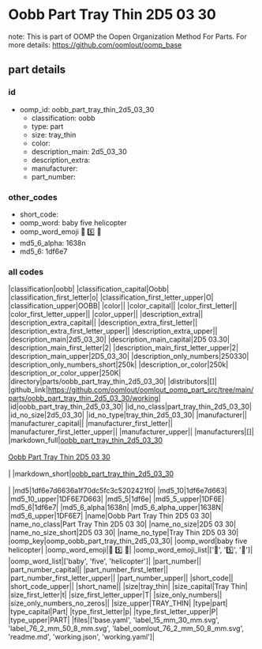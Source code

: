 # Oobb Part Tray Thin 2D5 03 30  

note: This is part of OOMP the Oopen Organization Method For Parts. For more details: https://github.com/oomlout/oomp_base

##  part details





### id
* oomp_id: oobb_part_tray_thin_2d5_03_30
  * classification: oobb
  * type: part
  * size: tray_thin
  * color: 
  * description_main: 2d5_03_30
  * description_extra: 
  * manufacturer: 
  * part_number: 

### other_codes
* short_code: 
* oomp_word: baby five helicopter
* oomp_word_emoji :baby: :five: :helicopter:
* md5_6_alpha: 1638n
* md5_6: 1df6e7

### all codes 
|classification|oobb|
|classification_capital|Oobb|
|classification_first_letter|o|
|classification_first_letter_upper|O|
|classification_upper|OOBB|
|color||
|color_capital||
|color_first_letter||
|color_first_letter_upper||
|color_upper||
|description_extra||
|description_extra_capital||
|description_extra_first_letter||
|description_extra_first_letter_upper||
|description_extra_upper||
|description_main|2d5_03_30|
|description_main_capital|2D5 03.30|
|description_main_first_letter|2|
|description_main_first_letter_upper|2|
|description_main_upper|2D5_03_30|
|description_only_numbers|250330|
|description_only_numbers_short|250k|
|description_or_color|250k|
|description_or_color_upper|250K|
|directory|parts/oobb_part_tray_thin_2d5_03_30|
|distributors|[]|
|github_link|https://github.com/oomlout/oomlout_oomp_part_src/tree/main/parts/oobb_part_tray_thin_2d5_03_30/working|
|id|oobb_part_tray_thin_2d5_03_30|
|id_no_class|part_tray_thin_2d5_03_30|
|id_no_size|2d5_03_30|
|id_no_type|tray_thin_2d5_03_30|
|manufacturer||
|manufacturer_capital||
|manufacturer_first_letter||
|manufacturer_first_letter_upper||
|manufacturer_upper||
|manufacturers|[]|
|markdown_full|[oobb_part_tray_thin_2d5_03_30](https://github.com/oomlout/oomlout_oomp_part_src/tree/main/parts/oobb_part_tray_thin_2d5_03_30/working)<br>[](https://github.com/oomlout/oomlout_oomp_part_src/tree/main/parts/oobb_part_tray_thin_2d5_03_30/working)<br>[Oobb Part Tray Thin 2D5 03 30](https://github.com/oomlout/oomlout_oomp_part_src/tree/main/parts/oobb_part_tray_thin_2d5_03_30/working)<br><br>|
|markdown_short|[oobb_part_tray_thin_2d5_03_30](https://github.com/oomlout/oomlout_oomp_part_src/tree/main/parts/oobb_part_tray_thin_2d5_03_30/working)<br><br>|
|md5|1df6e7d6636a1f70dc5fc3c5202421f0|
|md5_10|1df6e7d663|
|md5_10_upper|1DF6E7D663|
|md5_5|1df6e|
|md5_5_upper|1DF6E|
|md5_6|1df6e7|
|md5_6_alpha|1638n|
|md5_6_alpha_upper|1638N|
|md5_6_upper|1DF6E7|
|name|Oobb Part Tray Thin 2D5 03 30|
|name_no_class|Part Tray Thin 2D5 03 30|
|name_no_size|2D5 03 30|
|name_no_size_short|2D5 03 30|
|name_no_type|Tray Thin 2D5 03 30|
|oomp_key|oomp_oobb_part_tray_thin_2d5_03_30|
|oomp_word|baby five helicopter|
|oomp_word_emoji|:baby: :five: :helicopter:|
|oomp_word_emoji_list|[':baby:', ':five:', ':helicopter:']|
|oomp_word_list|['baby', 'five', 'helicopter']|
|part_number||
|part_number_capital||
|part_number_first_letter||
|part_number_first_letter_upper||
|part_number_upper||
|short_code||
|short_code_upper||
|short_name||
|size|tray_thin|
|size_capital|Tray Thin|
|size_first_letter|t|
|size_first_letter_upper|T|
|size_only_numbers||
|size_only_numbers_no_zeros||
|size_upper|TRAY_THIN|
|type|part|
|type_capital|Part|
|type_first_letter|p|
|type_first_letter_upper|P|
|type_upper|PART|
|files|['base.yaml', 'label_15_mm_30_mm.svg', 'label_76_2_mm_50_8_mm.svg', 'label_oomlout_76_2_mm_50_8_mm.svg', 'readme.md', 'working.json', 'working.yaml']|
